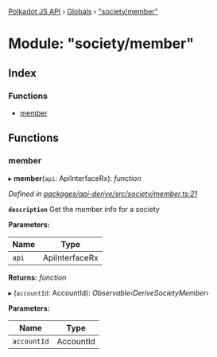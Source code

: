 [Polkadot JS API](../README.md) › [Globals](../globals.md) › ["society/member"](_society_member_.md)

# Module: "society/member"

## Index

### Functions

* [member](_society_member_.md#member)

## Functions

###  member

▸ **member**(`api`: ApiInterfaceRx): *function*

*Defined in [packages/api-derive/src/society/member.ts:21](https://github.com/polkadot-js/api/blob/393f46ba4a/packages/api-derive/src/society/member.ts#L21)*

**`description`** Get the member info for a society

**Parameters:**

Name | Type |
------ | ------ |
`api` | ApiInterfaceRx |

**Returns:** *function*

▸ (`accountId`: AccountId): *Observable‹DeriveSocietyMember›*

**Parameters:**

Name | Type |
------ | ------ |
`accountId` | AccountId |
